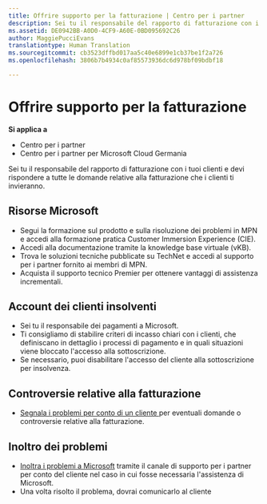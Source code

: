 ```yaml
---
title: Offrire supporto per la fatturazione | Centro per i partner
description: Sei tu il responsabile del rapporto di fatturazione con i tuoi clienti e devi rispondere a tutte le domande relative alla fatturazione che i clienti ti invieranno.
ms.assetid: DE0942BB-A0D0-4CF9-A60E-0BD095692C26
author: MaggiePucciEvans
translationtype: Human Translation
ms.sourcegitcommit: cb3523dffbd017aa5c40e6899e1cb37be1f2a726
ms.openlocfilehash: 3806b7b4934c0af85573936dc6d978bf09bdbf18

---
```


# Offrire supporto per la fatturazione

**Si applica a**

-  Centro per i partner
-  Centro per i partner per Microsoft Cloud Germania

Sei tu il responsabile del rapporto di fatturazione con i tuoi clienti e devi rispondere a tutte le domande relative alla fatturazione che i clienti ti invieranno.

## <a href="" id="microsoftresources"></a>Risorse Microsoft


-   Segui la formazione sul prodotto e sulla risoluzione dei problemi in MPN e accedi alla formazione pratica Customer Immersion Experience (CIE).
-   Accedi alla documentazione tramite la knowledge base virtuale (vKB).
-   Trova le soluzioni tecniche pubblicate su TechNet e accedi al supporto per i partner fornito ai membri di MPN.
-   Acquista il supporto tecnico Premier per ottenere vantaggi di assistenza incrementali.

## <a href="" id="delinquentcustomeraccounts"></a>Account dei clienti insolventi


-   Sei tu il responsabile dei pagamenti a Microsoft.
-   Ti consigliamo di stabilire criteri di incasso chiari con i clienti, che definiscano in dettaglio i processi di pagamento e in quali situazioni viene bloccato l'accesso alla sottoscrizione.
-   Se necessario, puoi disabilitare l'accesso del cliente alla sottoscrizione per insolvenza.

## <a href="" id="billingdisputes"></a>Controversie relative alla fatturazione


-   [Segnala i problemi per conto di un cliente ](report-problems-on-behalf-of-a-customer.md) per eventuali domande o controversie relative alla fatturazione.

## <a href="" id="escalatingissues"></a>Inoltro dei problemi


-   [Inoltra i problemi a Microsoft](escalate-problems-to-microsoft.md) tramite il canale di supporto per i partner per conto del cliente nel caso in cui fosse necessaria l'assistenza di Microsoft.
-   Una volta risolto il problema, dovrai comunicarlo al cliente

 

 






<!--HONumber=Jan17_HO2-->


